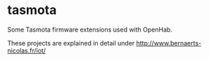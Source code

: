 tasmota
==========

Some Tasmota firmware extensions used with OpenHab.

These projects are explained in detail under http://www.bernaerts-nicolas.fr/iot/

